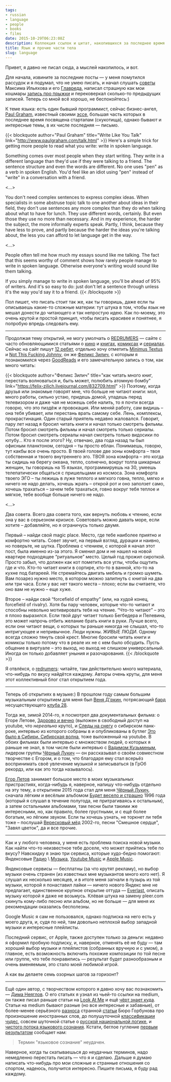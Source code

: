 ```yaml
---
tags:
- russian
- language
- people
- books
- films
date: 2015-10-29T06:23:08Z
description: Коллекция ссылок и цитат, накопившихся за последнее время
title: Язык и прочие части тела
slug: language
---
```


Привет, я давно не писал сюда, а мыслей накопилось, и вот.

Для начала, извините за последние посты — у меня помутился рассудок и я подумал, что не умею писать, и начал слушать [советы](https://maximilyahov.ru/blog/all/glvrd/) Максима Ильяхова и его [Главреда](https://glvrd.ru/), написал страшную как мои кошмары [запись про прыжки](/2014/parachute/) и перековеркал сколько-то предыдущих записей. Теперь со мной всё хорошо, не беспокойтесь:)

<!--more-->

К теме языка: есть один бывший программист, сейчас бизнес-ангел, [Paul Graham](https://ru.wikipedia.org/wiki/%D0%93%D1%80%D1%8D%D0%BC,_%D0%9F%D0%BE%D0%BB), известный своими [эссе](http://www.paulgraham.com/articles.html), большая часть которых в последнее время посвящена стартапам (скукотища), однако бывают и интересные темы, в их числе последняя — письмо.

{{< blockquote author="Paul Graham" title="Write Like You Talk" link="http://www.paulgraham.com/talk.html" >}}
Here's a simple trick for getting more people to read what you write: write in spoken language.

Something comes over most people when they start writing. They write in a different language than they'd use if they were talking to a friend. The sentence structure and even the words are different. No one uses "pen" as a verb in spoken English. You'd feel like an idiot using "pen" instead of "write" in a conversation with a friend.

<...>

You don't need complex sentences to express complex ideas. When specialists in some abstruse topic talk to one another about ideas in their field, they don't use sentences any more complex than they do when talking about what to have for lunch. They use different words, certainly. But even those they use no more than necessary. And in my experience, the harder the subject, the more informally experts speak. Partly, I think, because they have less to prove, and partly because the harder the ideas you're talking about, the less you can afford to let language get in the way.

<...>

People often tell me how much my essays sound like me talking. The fact that this seems worthy of comment shows how rarely people manage to write in spoken language. Otherwise everyone's writing would sound like them talking.

If you simply manage to write in spoken language, you'll be ahead of 95% of writers. And it's so easy to do: just don't let a sentence through unless it's the way you'd say it to a friend.
{{< /blockquote >}}

Пол пишет, что писать стоит так же, как ты говоришь, даже если ты описываешь какие-то сложные материи: тут штука в том, чтобы язык не мешал донести до читающего и так непростую идею. Как по-моему, это очень крутой и простой принцип, чтобы писать красивее и понятнее, я попробую впредь следовать ему.

* * *

Продолжая тему открытий, не могу умолчать о [REDRUMERS](https://redrumers.com/ "REDRUMERS | кино, книги и гики") — сайте с часто обновляющимися статьями о [кино](https://redrumers.com/category/%D0%BA%D0%B8%D0%BD%D0%BE/) и [книгах](https://redrumers.com/category/%D0%BA%D0%BD%D0%B8%D0%B3%D0%B8/), [комиксах](https://redrumers.com/category/%D0%BA%D0%BE%D0%BC%D0%B8%D0%BA%D1%81%D1%8B/) и [сериалах](https://redrumers.com/category/%D1%81%D0%B5%D1%80%D0%B8%D0%B0%D0%BB%D1%8B/). Сейчас на сайт пишут [12 ребят](https://redrumers.com/about/), отдельно хочу отметить [Minimus Textus](https://redrumers.com/author/minimustextus/) и [Not This Fucking Johnny](https://redrumers.com/author/notthisfuckingjohnny/), он же [Феликс Зилич](https://felix-zilich.livejournal.com/), с которым я познакомился через [GoodReads](https://www.goodreads.com/user/show/6092532-felix-zilich) и его замечательную запись о том, как много читать:

{{< blockquote author="Феликс Зилич" title="как читать много книг, перестать волноваться и, быть может, полюбить атомную бомбу" link="https://felix-zilich.livejournal.com/832709.html" >}}
Поэтому, когда друзья или знакомые говорят мне, что больше не читают книги: мол, много работы, сильно устаю, придешь домой, упадешь перед телевизором и даже чая не можешь себе налить, то я почти всегда говорю, что это пиздёж и провокация. Или меняй работу, сам видишь – она тебя убивает, или перестань врать самому себе. Лень, комплексы, прокрастинация. Один старый приятель недавно жаловался. Говорит, пару лет назад я бросил читать книги и начал только смотреть фильмы. Потом бросил смотреть фильмы и начал смотреть только сериалы. Потом бросил смотреть сериалы начал смотреть только видосики по ютубу… Кто я после этого? Ну, отвечаю, два года назад ты был офисным планктоном, сегодня – ты просто еблан. Понимаешь, говорю, тут какбы все очень просто. В твоей голове две зоны комфорта – твоя собственная и твоего внутреннего эго. ТВОЯ зона комфорта – это когда ты сидишь на берегу океана, тепло, солнечно, вокруг толпа шикарных женщин, ты говоришь на 15 языках, программируешь на 30, умеешь телепатически общаться с пришельцами из космоса. Зона комфорта твоего ЭГО – ты лежишь в луже теплого и мягкого говна, тепло, мягко и ничего не надо делать, хочешь жрать – открой рот и оно заползет само, хочешь трахаться – зачем тебе трахаться, говно вокруг тебя теплое и мягкое, тебе вообще больше ничего не надо.

<...>

Два совета. Всего два совета того, как вернуть любовь к чтению, если она у вас в серьезном кризисе. Советовать можно давать море, если хотите – добавляйте, но я ограничусь только двумя.

Первый – найди свой magic place. Место, где тебе наиболее приятно и комфортно читать. Совет звучит, на первый взгляд, дурацки и наивно, но поверьте, не шутка. Проблема с чтением, с которой я начал этот пост, была именно из-за этого. Я сменил дом и не нашел на новой квартире подходящее “ритуальное” место. Целый год прожил сироткой. Просто забыл, что должен как кот пометить все углы, чтобы ощутить где и что. Кто-то читает книги в сортире, кто-то в ванной, кто-то на кухне под батареей. Не стремайтесь двигать мебель и громко шуметь. Вам позарез нужно место, в котором можно залипнуть с книгой на два или три часа. Если у вас нет такого места – плохо; если вы считаете, что оно вам не нужно – еще хуже.

Второе – найди свой “forcefield of empathy” (или, на худой конец, forcefield of rivalry). Хотя бы пару человек, которые что-то читают и способны невольно мотивировать тебя на чтение. “Что-то читают” – это я плохо выразился. Если твой друг читает только Бегбедера и Пелевина, это может напрочь отбить желание брать книги в руки. Лучше всего, если они читают вещи, о которых ты раньше никогда не слышал, что-то интригующее и непривычное. Люди нужны. ЖИВЫЕ ЛЮДИ. Одному всегда сложно тянуть свой крест. Многие бросили читать книги и комиксы только потому что в реале их не с кем было обсудить. Пусть общение в виртуале – это выход, но выход не слишком универсальный. Иногда он только добавляет уныния и разочарования.
{{< /blockquote >}}

Я отвлёкся, о [redrumers](https://redrumers.com/): читайте, там действительно много материала, что-нибудь по вкусу найдётся каждому. Авторы очень круты, для меня этот коллективный блог стал открытием года.

* * *

Теперь об открытиях в музыке:) В прошлом году самым большим музыкальным открытием для меня был [Веня Д'ркин](https://www.youtube.com/results?search_query=%D0%92%D0%B5%D0%BD%D1%8F+%D0%94%27%D1%80%D0%BA%D0%B8%D0%BD), потрясающий [бард](https://ru.wikipedia.org/wiki/%D0%92%D0%B5%D0%BD%D1%8F_%D0%94%E2%80%99%D1%80%D0%BA%D0%B8%D0%BD) несуществующего [клуба 28](https://ru.wikipedia.org/wiki/%D0%9A%D0%BB%D1%83%D0%B1_27).

Тогда же, зимой 2014-го, я посмотрел два документальных фильма: о Егоре Летове, [Здорово и вечно](https://www.youtube.com/watch?v=Fsm3vIRY8_U) (выложен в свободный доступ на youtube, что _нереально_ круто), и [Следы на снегу](https://ru.wikipedia.org/wiki/%D0%A1%D0%BB%D0%B5%D0%B4%D1%8B_%D0%BD%D0%B0_%D1%81%D0%BD%D0%B5%D0%B3%D1%83_%28%D1%84%D0%B8%D0%BB%D1%8C%D0%BC,_2014%29) о сибирском панк-роке, интервью из которого собраны в и опубликованы в бутлег [Это было в Сибири. Сибирская волна](https://www.youtube.com/watch?v=H-OMCqgYd3Q), тоже выложенный на youtube. В обоих фильмах были интервью с множеством людей, о которых я раньше не знал, в том числе были интервью с [Вадимом Кузьминым](https://ru.wikipedia.org/wiki/%D0%9A%D1%83%D0%B7%D1%8C%D0%BC%D0%B8%D0%BD,_%D0%92%D0%B0%D0%B4%D0%B8%D0%BC_%D0%9F%D0%B5%D1%82%D1%80%D0%BE%D0%B2%D0%B8%D1%87), лидером группы [Чёрный Лукич](https://ru.wikipedia.org/wiki/%D0%A7%D1%91%D1%80%D0%BD%D1%8B%D0%B9_%D0%9B%D1%83%D0%BA%D0%B8%D1%87) — он рассказывал о своём совместном творчестве с Егором, и о том, что благодаря ему стал всерьёз воспринимать своё увлечение музыкой и записываться (в ГрОб рекордз, или как это тогда называлось).

[Егор Летов](https://www.gr-oborona.ru/) занимает большое место в моих музыкальных пристрастиях, когда-нибудь я, наверное, напишу что-нибудь отдельно на эту тему, а открытием 2015 года стал для меня [Чёрный Лукич](https://www.youtube.com/results?search_query=%D1%87%D1%91%D1%80%D0%BD%D1%8B%D0%B9+%D0%BB%D1%83%D0%BA%D0%B8%D1%87), сначала лёгким и весёлым альбомом [Будет весело и страшно](https://www.lukich.info/album/15) 1996 года (который я слушал в течение полугода, не притрагиваясь к остальным), а затем остальными альбомами, там песни были такими же интересными, но, как правило, более грустными, и с ещё более богатым, но лёгким звуком. Если ты хочешь узнать, не торкнет ли тебя тоже – послушай [Вересковый мёд](https://www.lukich.info/album/7) 2002-го, песни "Смешное сердце", "Завял цветок", да и все прочие.

* * *

Как и у любого человека, у меня есть проблема поиска новой музыки. Как найти что-то неизвестное тебе доселе, что может прийтись тебе по вкусу? Навскидку я знаю три сервиса, которые худо-бедно помогают: Яндексовые [Радио](https://music.yandex.ru/radio) \ [Музыка](https://music.yandex.ru/), [Youtube Music](https://music.youtube.com) и [Apple Music](https://www.apple.com/ru/apple-music/).

Яндексовые сервисы — бесплатны (за что крутят рекламу), но выбор музыки очень странен (из известных мне музыкантов много кого нет). Я слушал их несколько месяцев, и в итоге меня загнали в пузырь из той музыки, которой я понаставил лайки — ничего нового Яндекс мне не предлагает, единственное крупное открытие оттуда — [Everlast](https://music.yandex.ru/artist/130078), описать музыку которой я даже не возьмусь. Клёвая штука на замену pleer.com скинуть кому-либо песню или альбом, но не больше — для меня их рекомендации оказались бесполезны.

Google Music я сам не пользовался, однако подписка на него есть у моего друга, и, судя по ней, там довольно неплохой выбор западной музыки и интересные плейлисты.

Последний сервис, от Apple, также доступен только за деньги: недавно я оформил пробную подписку, и, наверное, отменять её не буду — там хороший выбор музыки и плейлистов (собранных вручную и с умом), а главное, есть возможность включить похожие композиции по той песне или группе, что тебе понравились — результат будет разнообразным и очень вменяемым, это стало моей любимой игрой.

А как вы делаете семь озорных шагов за горизонт?

* * *

Ещё один автор, с творчеством которого я давно хочу вас познакомить — [Дима Неяглов](https://medium.com/@ay4). О его статьях я узнал из чьей-то ссылки на medium, он также писал раньше статьи на [Look At Me](http://www.lookatme.ru/mag/blogs/neiaglov) и ещё [чёрт знает куда](https://medium.com/@ay4/%D0%BF%D0%BE%D1%81%D1%82%D1%8B-do-%D0%BD%D0%B0%D1%88%D0%B8-%D1%81%D0%BB%D1%8F%D0%BA%D0%BB%D1%8B%D0%B5-%D0%B0%D0%BD%D0%BE%D0%BD%D1%81%D1%8B-aa063d00fc3). Статьи на medium бывают разные (но все интересные и забавные), от более-менее серьёзного [разноса](https://medium.com/@ay4/re-гугл-или-гугль-c39f44ec16b "Re: Гугл или Гугль — Medium") странной [статьи](https://bureau.ru/soviet/20150323/ "Почему в бюро пишут «Гугль», а не «Гугл»?") Бюро Горбунова про произношение иностранных слов, до полушуточной [классификации чудес](https://medium.com/@ay4/-8401827a3bdd), совсем шуточной статье о [русской национальной логике](https://medium.com/@ay4/-17d611b54625), и [чистого потока языкового сознания](https://medium.com/@ay4/-d34d1f8b9199). Кстати, беглое гугление [первым результатом](http://www.filologia.su/soznanie/) сообщает нам:

> Термин "языковое сознание" неудачен.

Наверное, когда ты скатываешься до неудачных терминов, надо немедленно перестать писать — что я и сделаю. Дальше я думаю написать что-нибудь про мои сложные и странные отношения со спортом, надеюсь, получится интересно. Пишите письма, я буду рад каждому.
